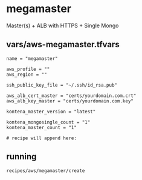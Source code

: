 # megamaster

Master(s) + ALB with HTTPS + Single Mongo

## vars/aws-megamaster.tfvars

```
name = "megamaster"

aws_profile = ""
aws_region = ""

ssh_public_key_file = "~/.ssh/id_rsa.pub"

aws_alb_cert_master = "certs/yourdomain.com.crt"
aws_alb_key_master = "certs/yourdomain.com.key"

kontena_master_version = "latest"

kontena_mongosingle_count = "1"
kontena_master_count = "1"

# recipe will append here:
```

## running
```
recipes/aws/megamaster/create
```
